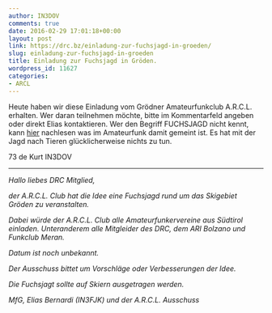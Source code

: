 ```yaml
---
author: IN3DOV
comments: true
date: 2016-02-29 17:01:18+00:00
layout: post
link: https://drc.bz/einladung-zur-fuchsjagd-in-groeden/
slug: einladung-zur-fuchsjagd-in-groeden
title: Einladung zur Fuchsjagd in Gröden.
wordpress_id: 11627
categories:
- ARCL
---
```


Heute haben wir diese Einladung vom Grödner Amateurfunkclub A.R.C.L. erhalten. Wer daran teilnehmen möchte, bitte im Kommentarfeld angeben oder direkt Elias kontaktieren. Wer den Begriff FUCHSJAGD nicht kennt, kann [hier](https://de.wikipedia.org/wiki/Amateurfunkpeilen) nachlesen was im Amateurfunk damit gemeint ist. Es hat mit der Jagd nach Tieren glücklicherweise nichts zu tun.


73 de Kurt IN3DOV


*********************************


_Hallo liebes DRC Mitglied,_

_der A.R.C.L. Club hat die Idee eine Fuchsjagd rund um das Skigebiet Gröden zu veranstalten._

_Dabei würde der A.R.C.L. Club alle Amateurfunkervereine aus Südtirol einladen. Unteranderem alle Mitgleider des DRC, dem ARI Bolzano und Funkclub Meran._

_Datum ist noch unbekannt._

_Der Ausschuss bittet um Vorschläge oder Verbesserungen der Idee._

_Die Fuchsjagt sollte auf Skiern ausgetragen werden._

_MfG, Elias Bernardi (IN3FJK) und der A.R.C.L. Ausschuss_


